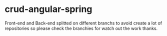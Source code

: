 # crud-angular-spring

Front-end and Back-end splitted on different branchs to avoid create a lot of repositories so please check the branchies for watch out the work thanks.
